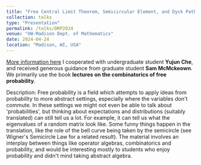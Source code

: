 ```yaml
---
title: "Free Central Limit Theorem, Semicircular Element, and Dyck Paths"
collection: talks
type: "Presentation"
permalink: /talks/DRP2024
venue: "UW-Madison Dept. of Mathematics"
date: 2024-04-24
location: "Madison, WI, USA"
---
```


[More information here](https://wiki.math.wisc.edu/index.php/Directed_Reading_Program_Spring_2024)
I cooperated with undergraduate student **Yujun Che**, and received generous guidance from graduate student **Sam McMckeown**. We primarily use the book **lectures on the combinatorics of free probability**.

Description: Free probability is a field which attempts to apply ideas from probability to more abstract settings, especially where the variables don't commute. In these settings we might not even be able to talk about 'probabilities', but thinking about expectations and distributions (suitably translated) can still tell us a lot. For example, it can tell us what the eigenvalues of a random matrix look like. Some funny things happen in the translation, like the role of the bell curve being taken by the semicircle (see Wigner's Semicircle Law for a related result).
The material involves an interplay between things like operator algebras, combinatorics and probability, and would be interesting mostly to students who enjoy probability and didn't mind taking abstract algebra.
